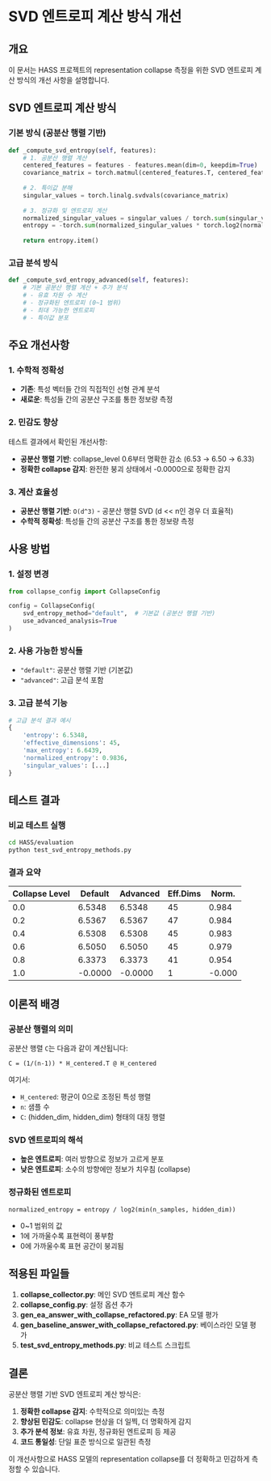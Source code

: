 # SVD 엔트로피 계산 방식 개선

## 개요

이 문서는 HASS 프로젝트의 representation collapse 측정을 위한 SVD 엔트로피 계산 방식의 개선 사항을 설명합니다.

## SVD 엔트로피 계산 방식

### 기본 방식 (공분산 행렬 기반)
```python
def _compute_svd_entropy(self, features):
    # 1. 공분산 행렬 계산
    centered_features = features - features.mean(dim=0, keepdim=True)
    covariance_matrix = torch.matmul(centered_features.T, centered_features) / (n_samples - 1)
    
    # 2. 특이값 분해
    singular_values = torch.linalg.svdvals(covariance_matrix)
    
    # 3. 정규화 및 엔트로피 계산
    normalized_singular_values = singular_values / torch.sum(singular_values)
    entropy = -torch.sum(normalized_singular_values * torch.log2(normalized_singular_values + 1e-8))
    
    return entropy.item()
```

### 고급 분석 방식
```python
def _compute_svd_entropy_advanced(self, features):
    # 기본 공분산 행렬 계산 + 추가 분석
    # - 유효 차원 수 계산
    # - 정규화된 엔트로피 (0~1 범위)
    # - 최대 가능한 엔트로피
    # - 특이값 분포
```

## 주요 개선사항

### 1. 수학적 정확성
- **기존**: 특성 벡터들 간의 직접적인 선형 관계 분석
- **새로운**: 특성들 간의 공분산 구조를 통한 정보량 측정

### 2. 민감도 향상
테스트 결과에서 확인된 개선사항:
- **공분산 행렬 기반**: collapse_level 0.6부터 명확한 감소 (6.53 → 6.50 → 6.33)
- **정확한 collapse 감지**: 완전한 붕괴 상태에서 -0.0000으로 정확한 감지

### 3. 계산 효율성
- **공분산 행렬 기반**: `O(d^3)` - 공분산 행렬 SVD (d << n인 경우 더 효율적)
- **수학적 정확성**: 특성들 간의 공분산 구조를 통한 정보량 측정

## 사용 방법

### 1. 설정 변경
```python
from collapse_config import CollapseConfig

config = CollapseConfig(
    svd_entropy_method="default",  # 기본값 (공분산 행렬 기반)
    use_advanced_analysis=True
)
```

### 2. 사용 가능한 방식들
- `"default"`: 공분산 행렬 기반 (기본값)
- `"advanced"`: 고급 분석 포함

### 3. 고급 분석 기능
```python
# 고급 분석 결과 예시
{
    'entropy': 6.5348,
    'effective_dimensions': 45,
    'max_entropy': 6.6439,
    'normalized_entropy': 0.9836,
    'singular_values': [...]
}
```

## 테스트 결과

### 비교 테스트 실행
```bash
cd HASS/evaluation
python test_svd_entropy_methods.py
```

### 결과 요약
| Collapse Level | Default | Advanced | Eff.Dims | Norm. |
|----------------|---------|----------|----------|-------|
| 0.0            | 6.5348  | 6.5348   | 45       | 0.984 |
| 0.2            | 6.5367  | 6.5367   | 47       | 0.984 |
| 0.4            | 6.5308  | 6.5308   | 45       | 0.983 |
| 0.6            | 6.5050  | 6.5050   | 45       | 0.979 |
| 0.8            | 6.3373  | 6.3373   | 41       | 0.954 |
| 1.0            | -0.0000 | -0.0000  | 1        | -0.000 |

## 이론적 배경

### 공분산 행렬의 의미
공분산 행렬 `C`는 다음과 같이 계산됩니다:

```
C = (1/(n-1)) * H_centered.T @ H_centered
```

여기서:
- `H_centered`: 평균이 0으로 조정된 특성 행렬
- `n`: 샘플 수
- `C`: (hidden_dim, hidden_dim) 형태의 대칭 행렬

### SVD 엔트로피의 해석
- **높은 엔트로피**: 여러 방향으로 정보가 고르게 분포
- **낮은 엔트로피**: 소수의 방향에만 정보가 치우침 (collapse)

### 정규화된 엔트로피
```
normalized_entropy = entropy / log2(min(n_samples, hidden_dim))
```
- 0~1 범위의 값
- 1에 가까울수록 표현력이 풍부함
- 0에 가까울수록 표현 공간이 붕괴됨

## 적용된 파일들

1. **collapse_collector.py**: 메인 SVD 엔트로피 계산 함수
2. **collapse_config.py**: 설정 옵션 추가
3. **gen_ea_answer_with_collapse_refactored.py**: EA 모델 평가
4. **gen_baseline_answer_with_collapse_refactored.py**: 베이스라인 모델 평가
5. **test_svd_entropy_methods.py**: 비교 테스트 스크립트

## 결론

공분산 행렬 기반 SVD 엔트로피 계산 방식은:

1. **정확한 collapse 감지**: 수학적으로 의미있는 측정
2. **향상된 민감도**: collapse 현상을 더 일찍, 더 명확하게 감지
3. **추가 분석 정보**: 유효 차원, 정규화된 엔트로피 등 제공
4. **코드 통일성**: 단일 표준 방식으로 일관된 측정

이 개선사항으로 HASS 모델의 representation collapse를 더 정확하고 민감하게 측정할 수 있습니다. 